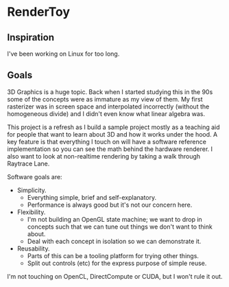 # RenderToy

## Inspiration
I've been working on Linux for too long.

## Goals
3D Graphics is a huge topic. Back when I started studying this in the 90s some
of the concepts were as immature as my view of them. My first rasterizer was
in screen space and interpolated incorrectly (without the homogeneous divide)
and I didn't even know what linear algebra was.

This project is a refresh as I build a sample project mostly as a teaching aid
for people that want to learn about 3D and how it works under the hood. A key
feature is that everything I touch on will have a software reference
implementation so you can see the math behind the hardware renderer. I also
want to look at non-realtime rendering by taking a walk through Raytrace Lane.

Software goals are:
- Simplicity.
  - Everything simple, brief and self-explanatory.
  - Performance is always good but it's not our concern here.
- Flexibility.
  - I'm not building an OpenGL state machine; we want to drop in concepts
    such that we can tune out things we don't want to think about.
  - Deal with each concept in isolation so we can demonstrate it.
- Reusability.
  - Parts of this can be a tooling platform for trying other things.
  - Split out controls (etc) for the express purpose of simple reuse.

I'm not touching on OpenCL, DirectCompute or CUDA, but I won't rule it out.